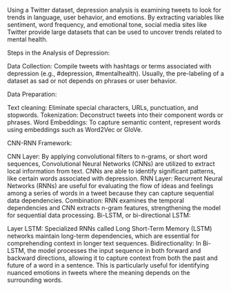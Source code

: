 Using a Twitter dataset, depression analysis is examining tweets to look for trends in language, user behavior, and emotions. By extracting variables like sentiment, word frequency, and emotional tone, social media sites like Twitter provide large datasets that can be used to uncover trends related to mental health.

Steps in the Analysis of Depression:

Data Collection: 
Compile tweets with hashtags or terms associated with depression (e.g., #depression, #mentalhealth). Usually, the pre-labeling of a dataset as sad or not depends on phrases or user behavior.

Data Preparation:

Text cleaning: Eliminate special characters, URLs, punctuation, and stopwords.
Tokenization: Deconstruct tweets into their component words or phrases.
Word Embeddings: To capture semantic content, represent words using embeddings such as Word2Vec or GloVe.

CNN-RNN Framework:

CNN Layer: By applying convolutional filters to n-grams, or short word sequences, Convolutional Neural Networks (CNNs) are utilized to extract local information from text. CNNs are able to identify significant patterns, like certain words associated with depression.
RNN Layer: Recurrent Neural Networks (RNNs) are useful for evaluating the flow of ideas and feelings among a series of words in a tweet because they can capture sequential data dependencies.
Combination: RNN examines the temporal dependencies and CNN extracts n-gram features, strengthening the model for sequential data processing.
Bi-LSTM, or bi-directional LSTM:

Layer LSTM: 
Specialized RNNs called Long Short-Term Memory (LSTM) networks maintain long-term dependencies, which are essential for comprehending context in longer text sequences.
Bidirectionality: 
In Bi-LSTM, the model processes the input sequence in both forward and backward directions, allowing it to capture context from both the past and future of a word in a sentence. This is particularly useful for identifying nuanced emotions in tweets where the meaning depends on the surrounding words.
